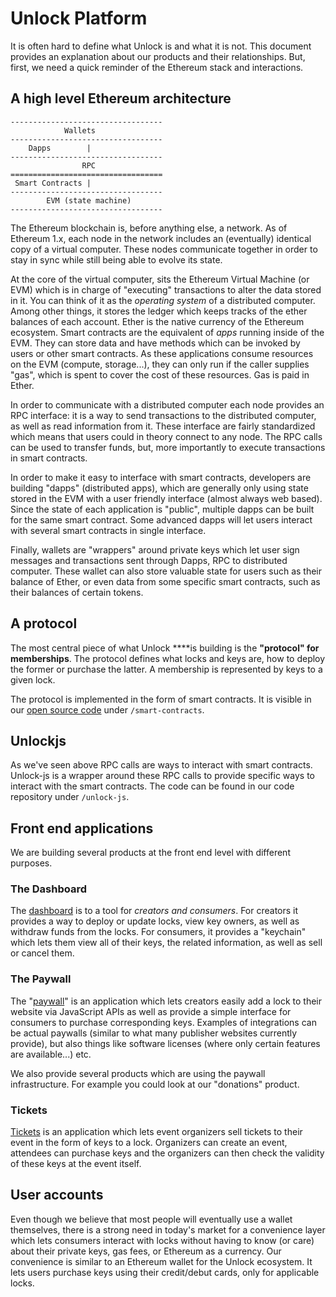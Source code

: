 # Unlock Platform

It is often hard to define what Unlock is and what it is not. This document provides an explanation about our products and their relationships. But, first, we need a quick reminder of the Ethereum stack and interactions.

## A high level Ethereum architecture

```text
----------------------------------
            Wallets
----------------------------------
    Dapps        |      
----------------------------------
                RPC
==================================
 Smart Contracts |
----------------------------------
        EVM (state machine)
----------------------------------
```

The Ethereum blockchain is, before anything else, a network. As of Ethereum 1.x, each node in the network includes an \(eventually\) identical copy of a virtual computer. These nodes communicate together in order to stay in sync while still being able to evolve its state.

At the core of the virtual computer, sits the Ethereum Virtual Machine \(or EVM\) which is in charge of "executing" transactions to alter the data stored in it. You can think of it as the _operating system_ of a distributed computer. Among other things, it stores the ledger which keeps tracks of the ether balances of each account. Ether is the native currency of the Ethereum ecosystem. Smart contracts are the equivalent of _apps_ running inside of the EVM. They can store data and have methods which can be invoked by users or other smart contracts. As these applications consume resources on the EVM \(compute, storage...\), they can only run if the caller supplies "gas", which is spent to cover the cost of these resources. Gas is paid in Ether.

In order to communicate with a distributed computer each node provides an RPC interface: it is a way to send transactions to the distributed computer, as well as read information from it. These interface are fairly standardized which means that users could in theory connect to any node. The RPC calls can be used to transfer funds, but, more importantly to execute transactions in smart contracts.

In order to make it easy to interface with smart contracts, developers are building "dapps" \(distributed apps\), which are generally only using state stored in the EVM with a user friendly interface \(almost always web based\). Since the state of each application is "public", multiple dapps can be built for the same smart contract. Some advanced dapps will let users interact with several smart contracts in single interface.

Finally, wallets are "wrappers" around private keys which let user sign messages and transactions sent through Dapps, RPC to distributed computer. These wallet can also store valuable state for users such as their balance of Ether, or even data from some specific smart contracts, such as their balances of certain tokens.

## A protocol

The most central piece of what Unlock ****is building is the **"protocol" for memberships**. The protocol defines what locks and keys are, how to deploy the former or purchase the latter. A membership is represented by keys to a given lock.

The protocol is implemented in the form of smart contracts. It is visible in our [open source code](https://github.com/unlock-protocol/unlock) under `/smart-contracts`.

## Unlockjs

As we've seen above RPC calls are ways to interact with smart contracts. Unlock-js is a wrapper around these RPC calls to provide specific ways to interact with the smart contracts. The code can be found in our code repository under `/unlock-js`.

## Front end applications

We are building several products at the front end level with different purposes.

### The Dashboard

The [dashboard](https://app.unlock-protocol.com/) is to a tool for _creators and consumers_. For creators it provides a way to deploy or update locks, view key owners, as well as withdraw funds from the locks. For consumers, it provides a "keychain" which lets them view all of their keys, the related information, as well as sell or cancel them.

### The Paywall

The "[paywall](https://paywall.unlock-protocol.com/)" is an application which lets creators easily add a lock to their website via JavaScript APIs as well as provide a simple interface for consumers to purchase corresponding keys. Examples of integrations can be actual paywalls \(similar to what many publisher websites currently provide\), but also things like software licenses \(where only certain features are available...\) etc.

We also provide several products which are using the paywall infrastructure. For example you could look at our "donations" product.

### Tickets

[Tickets](https://tickets.unlock-protocol.com/) is an application which lets event organizers sell tickets to their event in the form of keys to a lock. Organizers can create an event, attendees can purchase keys and the organizers can then check the validity of these keys at the event itself.

## User accounts

Even though we believe that most people will eventually use a wallet themselves, there is a strong need in today's market for a convenience layer which lets consumers interact with locks without having to know \(or care\) about their private keys, gas fees, or Ethereum as a currency. Our convenience is similar to an Ethereum wallet for the Unlock ecosystem. It lets users purchase keys using their credit/debut cards, only for applicable locks.

